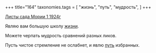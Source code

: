 +++
title="164"
taxonomies.tags = [
 "жизнь",
 "путь",
 "мудрость",
]
+++

[Листы сада Мории 1 1924г](/agni/1924)

Являю вам большую школу [жизни](/tags/жизнь).   

Можете черпать мудрость сравнений разных ликов.   

Пусть чистое стремление не ослабнет, и явлю [путь](/tags/путь) избранных.   

